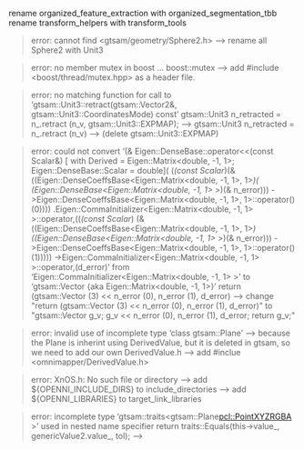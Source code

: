 rename organized_feature_extraction with organized_segmentation_tbb
rename transform_helpers with transform_tools

> error: cannot find <gtsam/geometry/Sphere2.h>
	--> rename all Sphere2 with Unit3

> error: no member mutex in boost ... boost::mutex
	--> add #include <boost/thread/mutex.hpp> as a header file.

> error: no matching function for call to ‘gtsam::Unit3::retract(gtsam::Vector2&, gtsam::Unit3::CoordinatesMode) const’
   gtsam::Unit3 n_retracted = n_.retract (n_v, gtsam::Unit3::EXPMAP);
	--> gtsam::Unit3 n_retracted = n_.retract (n_v)
	--> (delete gtsam::Unit3::EXPMAP)

> error: could not convert ‘(& Eigen::DenseBase<Derived>::operator<<(const Scalar&) [
	with Derived = Eigen::Matrix<double, -1, 1>; Eigen::DenseBase<Derived>::Scalar = double](
		(*(const Scalar*)(&((Eigen::DenseCoeffsBase<Eigen::Matrix<double, -1, 1>, 1>*)(
			(Eigen::DenseBase<Eigen::Matrix<double, -1, 1> >*)(& n_error)))
			->Eigen::DenseCoeffsBase<Eigen::Matrix<double, -1, 1>, 1>::operator()(0))))
			.Eigen::CommaInitializer<Eigen::Matrix<double, -1, 1> >::operator,((*(const Scalar*)
			(&((Eigen::DenseCoeffsBase<Eigen::Matrix<double, -1, 1>, 1>*)
			((Eigen::DenseBase<Eigen::Matrix<double, -1, 1> >*)(& n_error)))
			->Eigen::DenseCoeffsBase<Eigen::Matrix<double, -1, 1>, 1>::operator()(1)))))
			->Eigen::CommaInitializer<Eigen::Matrix<double, -1, 1> >::operator,(d_error)’ 
			from 
			‘Eigen::CommaInitializer<Eigen::Matrix<double, -1, 1> >’ to ‘gtsam::Vector {aka Eigen::Matrix<double, -1, 1>}’
   return (gtsam::Vector (3) << n_error (0), n_error (1), d_error)
	--> change "return (gtsam::Vector (3) << n_error (0), n_error (1), d_error)" to 
		"gtsam::Vector g_v;
		 g_v << n_error (0), n_error (1), d_error;
		 return g_v;"

> error: invalid use of incomplete type ‘class gtsam::Plane<Point>’
	--> because the Plane is inherint using DerivedValue, but it is deleted in gtsam, so we need to add our own DerivedValue.h
	--> add #inclue <omnimapper/DerivedValue.h>

> error: XnOS.h: No such file or directory
	--> add ${OPENNI_INCLUDE_DIRS} to include_directories
	--> add ${OPENNI_LIBRARIES} to target_link_libraries

> error: incomplete type ‘gtsam::traits<gtsam::Plane<pcl::PointXYZRGBA> >’ used in nested name specifier
     return traits<T>::Equals(this->value_, genericValue2.value_, tol);
	--> 